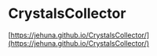 # CrystalsCollector
[https://jehuna.github.io/CrystalsCollector/](https://jehuna.github.io/CrystalsCollector/)
